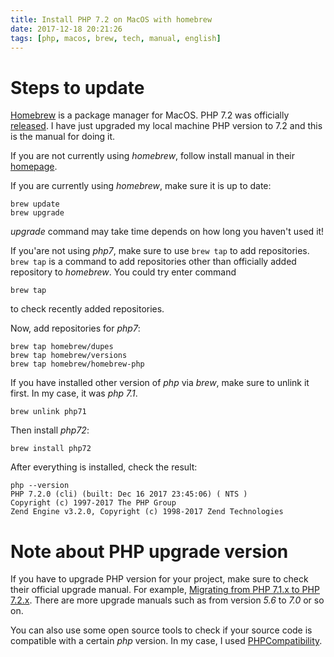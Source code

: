 ```yaml
---
title: Install PHP 7.2 on MacOS with homebrew
date: 2017-12-18 20:21:26
tags: [php, macos, brew, tech, manual, english]
---
```


# Steps to update

[Homebrew](https://brew.sh/) is a package manager for MacOS. PHP 7.2 was officially [released](http://php.net/releases/7_2_0.php). I have just upgraded my local machine PHP version to 7.2 and this is the manual for doing it.

If you are not currently using *homebrew*, follow install manual in their [homepage](https://brew.sh/).

If you are currently using *homebrew*, make sure it is up to date:

```
brew update
brew upgrade
```

*upgrade* command may take time depends on how long you haven't used it!

If you'are not using *php7*, make sure to use `brew tap` to add repositories. `brew tap` is a command to add repositories other than officially added repository to *homebrew*. You could try enter command

```
brew tap
```

to check recently added repositories.

Now, add repositories for *php7*:

```
brew tap homebrew/dupes
brew tap homebrew/versions
brew tap homebrew/homebrew-php
```

If you have installed other version of *php* via *brew*, make sure to unlink it first. In my case, it was *php 7.1*.

```
brew unlink php71
```

Then install *php72*:

```
brew install php72
```

After everything is installed, check the result:

```
php --version
PHP 7.2.0 (cli) (built: Dec 16 2017 23:45:06) ( NTS )
Copyright (c) 1997-2017 The PHP Group
Zend Engine v3.2.0, Copyright (c) 1998-2017 Zend Technologies
```

# Note about PHP upgrade version

If you have to upgrade PHP version for your project, make sure to check their official upgrade manual. For example, [Migrating from PHP 7.1.x to PHP 7.2.x](http://php.net/manual/en/migration72.php). There are more upgrade manuals such as from version *5.6* to *7.0* or so on.

You can also use some open source tools to check if your source code is compatible with a certain *php* version. In my case, I used [PHPCompatibility](https://github.com/wimg/PHPCompatibility).